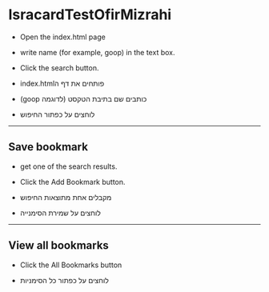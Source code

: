 # IsracardTestOfirMizrahi

* Open the index.html page
* write name (for example, goop) in the text box.
* Click the search button.


* index.htmlפותחים את דף ה
* (goop כותבים שם בתיבת הטקסט (לדוגמה 
* לוחצים על כפתור החיפוש

------------------------------------------

## Save bookmark

* get one of the search results.
* Click the Add Bookmark button.


* מקבלים אחת מתוצאות החיפוש
* לוחצים על שמירת הסימנייה

----------------------------------------

## View all bookmarks

* Click the All Bookmarks button

* לוחצים על כפתור כל הסימניות 
